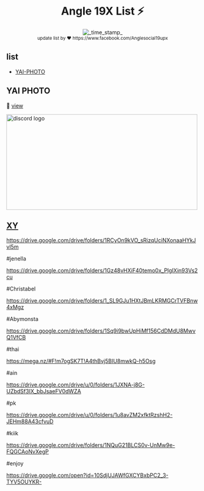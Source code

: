 <h1 align="center">Angle 19X List ⚡</h1> 
<div align="center">
  <!-- Last Updated -->
    <img src="https://img.shields.io/badge/Updated-Mar 14, 2019-blue.svg?longCache=true&style=flat-square"
      alt="_time_stamp_" />
</div>
<div align="center">
  <sub> update list by ❤ https://www.facebook.com/Anglesocial19upx
</div>

## list

- [YAI-PHOTO](#yai-photo)


## YAI PHOTO
:pushpin: [view](https://mega.nz/#F!4Q8j2LIb!Gj9K2lDQ08EVlFGimkuhEQ) 

 <a href="https://mega.nz/#F!4Q8j2LIb!Gj9K2lDQ08EVlFGimkuhEQ">
  <img src="https://user-images.githubusercontent.com/48562464/54376456-b3bc5580-46b5-11e9-86e2-a8852cc3c692.png" alt="discord logo" width="500" height="250">




## XY

https://drive.google.com/drive/folders/1RCyOn9kVO_sRizqUciNXonaaHYkJvl5m

#jenella

https://drive.google.com/drive/folders/1Gz48vHXiF40temo0x_PlgIXin93Vs2cu

#Christabel

https://drive.google.com/drive/folders/1_SL9GJu1HXtJBmLKRMGCrTVFBnw4xMgz

#Abymonsta

https://drive.google.com/drive/folders/1Sq9i9bwUpHiMf156CdDMdU8MwvQ1VfCB

#thai

https://mega.nz/#F!m7ogSK7T!A4thBvj5BIU8mwkQ-h5Osg

#ain

https://drive.google.com/drive/u/0/folders/1JXNA-j8G-UZbdSf3IX_bbJsaeFV0dWZA

#pk

https://drive.google.com/drive/u/0/folders/1u8avZM2xfktRzshH2-JEHm88A43cfvuD

#kiik

https://drive.google.com/drive/folders/1NQuG21BLCS0v-UnMw9e-FQGCAoNvXegP

#enjoy

https://drive.google.com/open?id=10SdjUJAWfGXCYBxbPC2_3-TYV5OUYKR-
